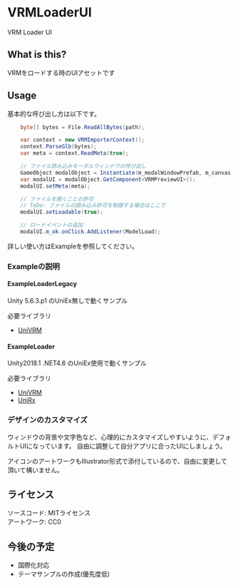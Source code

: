 # VRMLoaderUI
VRM Loader UI

## What is this?

VRMをロードする時のUIアセットです

## Usage

基本的な呼び出し方は以下です。

```csharp
    byte[] bytes = File.ReadAllBytes(path);

    var context = new VRMImporterContext();
    context.ParseGlb(bytes);
    var meta = context.ReadMeta(true);

    // ファイル読み込みモーダルウィンドウの呼び出し
    GameObject modalObject = Instantiate(m_modalWindowPrefab, m_canvas.transform) as GameObject;
    var modalUI = modalObject.GetComponent<VRMPreviewUI>();
    modalUI.setMeta(meta);

    // ファイルを開くことの許可
    // ToDo: ファイルの読み込み許可を制御する場合はここで
    modalUI.setLoadable(true);

    // ロードイベントの追加
    modalUI.m_ok.onClick.AddListener(ModelLoad);
```

詳しい使い方はExampleを参照してください。

### Exampleの説明

#### ExampleLoaderLegacy

Unity 5.6.3.p1 のUniEx無しで動くサンプル

必要ライブラリ

+ [UniVRM](https://github.com/dwango/UniVRM/releases)

#### ExampleLoader

Unity2018.1 .NET4.6 のUniEx使用で動くサンプル

必要ライブラリ

+ [UniVRM](https://github.com/dwango/UniVRM/releases)
+ [UniRx](https://github.com/neuecc/UniRx/releases)

### デザインのカスタマイズ

ウィンドウの背景や文字色など、心理的にカスタマイズしやすいように、デフォルトUIになっています。
自由に調整して自分アプリに合ったUIにしましょう。

アイコンのアートワークもIllustrator形式で添付しているので、自由に変更して頂いて構いません。

## ライセンス

ソースコード: MITライセンス  
アートワーク: CC0  

## 今後の予定

+ 国際化対応
+ テーマサンプルの作成(優先度低)
